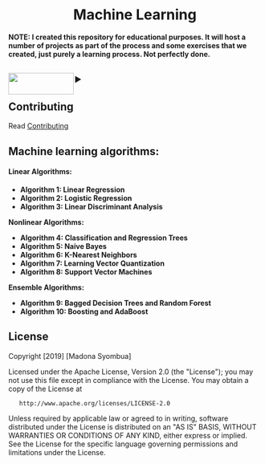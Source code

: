 <h1 align="center">Machine Learning </h1>

</p>

**NOTE:
I created this repository for educational purposes. It will host a number of projects as part of the process and some exercises that we created, just purely a learning process. Not perfectly done.**



<div>
  <h2>
<details>
    <summary><img align="left" width="130" height="43" src="https://user-images.githubusercontent.com/11560987/68676260-a2b73300-0527-11ea-9194-04bd952baf7f.png">
    </summary>
 
 <br><br>
  *  [**Machine Learning Cheat Sheet**](https://drive.google.com/open?id=1lxb-7FWiY5KwTYehcPhn67tFu5ZHvJDH)
   *  [**Machine Learning PlayGround**](https://playground.tensorflow.org/#activation=tanh&batchSize=10&dataset=circle&regDataset=reg-plane&learningRate=0.03&regularizationRate=0&noise=0&networkShape=3,2&seed=0.88257&showTestData=false&discretize=false&percTrainData=50&x=true&y=true&xTimesY=false&xSquared=true&ySquared=false&cosX=false&sinX=false&cosY=false&sinY=false&collectStats=false&problem=classification&initZero=false&hideText=false)
 *  [**Machine Learning in Laymens Terms**](https://drive.google.com/open?id=1xyBNBgOW6uR9Wzf5SiJrMHZK0alvrr3s)
 


 </details>
</h2>
</div>





## Contributing
Read  [Contributing](https://gist.github.com/PurpleBooth/b24679402957c63ec426)

## Machine learning algorithms:

#### Linear Algorithms:

* **Algorithm 1: Linear Regression**
* **Algorithm 2: Logistic Regression**
* **Algorithm 3: Linear Discriminant Analysis**

**Nonlinear Algorithms:**

* **Algorithm 4: Classification and Regression Trees**
* **Algorithm 5: Naive Bayes**
* **Algorithm 6: K-Nearest Neighbors**
* **Algorithm 7: Learning Vector Quantization**
* **Algorithm 8: Support Vector Machines**

**Ensemble Algorithms:**

* **Algorithm 9: Bagged Decision Trees and Random Forest**
* **Algorithm 10: Boosting and AdaBoost**

## License

 Copyright [2019] [Madona Syombua]

   Licensed under the Apache License, Version 2.0 (the "License");
   you may not use this file except in compliance with the License.
   You may obtain a copy of the License at

       http://www.apache.org/licenses/LICENSE-2.0

   Unless required by applicable law or agreed to in writing, software
   distributed under the License is distributed on an "AS IS" BASIS,
   WITHOUT WARRANTIES OR CONDITIONS OF ANY KIND, either express or implied.
   See the License for the specific language governing permissions and
   limitations under the License.
